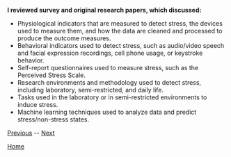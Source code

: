 **I reviewed survey and original research papers, which discussed:**
* Physiological indicators that are measured to detect stress, the devices used to measure them, and how the data are cleaned and processed to produce the outcome measures.
* Behavioral indicators used to detect stress, such as audio/video speech and facial expression recordings, cell phone usage, or keystroke behavior.
* Self-report questionnaires used to measure stress, such as the Perceived Stress Scale.
* Research environments and methodology used to detect stress, including laboratory, semi-restricted, and daily life.
* Tasks used in the laboratory or in semi-restricted environments to induce stress.
* Machine learning techniques used to analyze data and predict stress/non-stress states.

[Previous](https://chelseako.com/DREAMProject/Mentor-Group-Meeting/) -- [Next](https://chelseako.com/DREAMProject/Mentor-Indiv-Meeting/)

[Home](https://chelseako.com/DREAMProject/blog/) 
